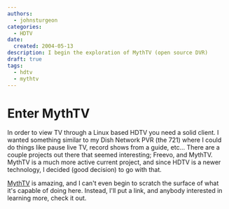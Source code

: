 ```yaml
---
authors:
  - johnsturgeon
categories:
  - HDTV
date:
  created: 2004-05-13
description: I begin the exploration of MythTV (open source DVR)
draft: true
tags:
  - hdtv
  - mythtv
---
```


# Enter MythTV

In order to view TV through a Linux based HDTV you need a solid client. I wanted something similar to my Dish Network PVR (the 721) where I could do things like pause live TV, record shows from a guide, etc... There are a couple projects out there that seemed interesting; Freevo, and MythTV. MythTV is a much more active current project, and since HDTV is a newer technology, I decided (good decision) to go with that.  
  
[MythTV](http://www.mythtv.org/) is amazing, and I can't even begin to scratch the surface of what it's capable of doing here. Instead, I'll put a link, and anybody interested in learning more, check it out.
